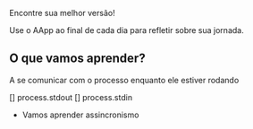 Encontre sua melhor versão!

Use o AApp ao final de cada dia para refletir sobre sua jornada.

## O que vamos aprender? 

A se comunicar com o processo enquanto ele estiver rodando

[] process.stdout
[] process.stdin

* Vamos aprender assincronismo